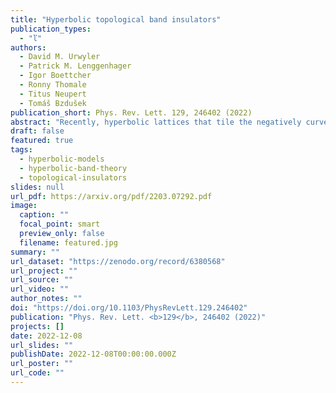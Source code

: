 ```yaml
---
title: "Hyperbolic topological band insulators"
publication_types:
  - "ľ"
authors:
  - David M. Urwyler
  - Patrick M. Lenggenhager
  - Igor Boettcher
  - Ronny Thomale
  - Titus Neupert
  - Tomáš Bzdušek
publication_short: Phys. Rev. Lett. 129, 246402 (2022)
abstract: "Recently, hyperbolic lattices that tile the negatively curved hyperbolic plane emerged as a new paradigm of synthetic matter, and their energy levels were characterized by a band structure in a four- (or higher-) dimensional momentum space. To explore the uncharted topological aspects arising in hyperbolic band theory, we here introduce elementary models of hyperbolic topological band insulators: the hyperbolic Haldane model and the hyperbolic Kane-Mele model; both obtained by replacing the hexagonal cells of their Euclidean counterparts by octagons. Their nontrivial topology is revealed by computing topological invariants in both position and momentum space. The bulk-boundary correspondence is evidenced by comparing bulk and boundary density of states, by modeling propagation of edge excitations, and by their robustness against disorder."
draft: false
featured: true
tags:
  - hyperbolic-models
  - hyperbolic-band-theory
  - topological-insulators
slides: null
url_pdf: https://arxiv.org/pdf/2203.07292.pdf
image:
  caption: ""
  focal_point: smart
  preview_only: false
  filename: featured.jpg
summary: ""
url_dataset: "https://zenodo.org/record/6380568"
url_project: ""
url_source: ""
url_video: ""
author_notes: ""
doi: "https://doi.org/10.1103/PhysRevLett.129.246402"
publication: "Phys. Rev. Lett. <b>129</b>, 246402 (2022)"
projects: []
date: 2022-12-08
url_slides: ""
publishDate: 2022-12-08T00:00:00.000Z
url_poster: ""
url_code: ""
---
```

